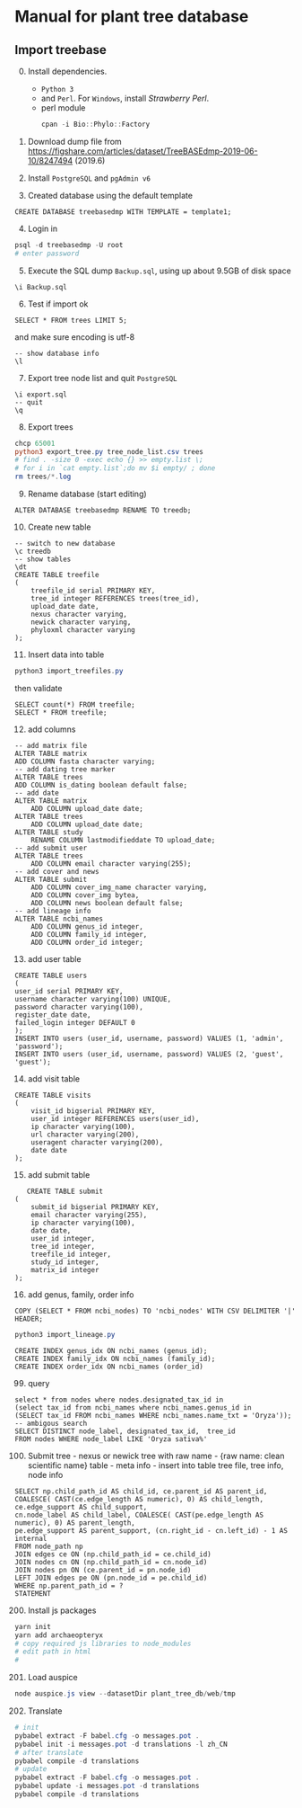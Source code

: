 # Manual for plant tree database
## Import treebase
0. Install  dependencies.
   - `Python 3` 
   - and `Perl`. For `Windows`, install *Strawberry Perl*.
   - perl module 
        ```powershell
        cpan -i Bio::Phylo::Factory
        ```

1. Download dump file from 
https://figshare.com/articles/dataset/TreeBASEdmp-2019-06-10/8247494 (2019.6)
2. Install `PostgreSQL` and `pgAdmin v6`
3. Created database using the default template 
```postgresql
CREATE DATABASE treebasedmp WITH TEMPLATE = template1;
```
4. Login in
```powershell
psql -d treebasedmp -U root
# enter password
```
5. Execute the SQL dump `Backup.sql`,  using up about 9.5GB of disk space
```postgresql
\i Backup.sql
```
6. Test if import ok
```postgresql
SELECT * FROM trees LIMIT 5;
```
and make sure encoding is utf-8
```postgresql
-- show database info
\l
```
7. Export tree node list and quit `PostgreSQL`
```postgresql
\i export.sql
-- quit
\q
```
8. Export trees
```powershell
chcp 65001
python3 export_tree.py tree_node_list.csv trees
# find . -size 0 -exec echo {} >> empty.list \;
# for i in `cat empty.list`;do mv $i empty/ ; done
rm trees/*.log
```
9. Rename database  (start editing)
```postgresql
ALTER DATABASE treebasedmp RENAME TO treedb;
```
10. Create new table
```postgresql
-- switch to new database
\c treedb
-- show tables
\dt
CREATE TABLE treefile 
(
    treefile_id serial PRIMARY KEY,
    tree_id integer REFERENCES trees(tree_id),
    upload_date date,
    nexus character varying,
    newick character varying,
    phyloxml character varying
);
```
11. Insert data into table
```powershell
python3 import_treefiles.py
```
then validate
```postgresql
SELECT count(*) FROM treefile;
SELECT * FROM treefile;
```
12. add columns 
```postgresql
-- add matrix file
ALTER TABLE matrix
ADD COLUMN fasta character varying;
-- add dating tree marker
ALTER TABLE trees
ADD COLUMN is_dating boolean default false;
-- add date
ALTER TABLE matrix
    ADD COLUMN upload_date date;
ALTER TABLE trees
    ADD COLUMN upload_date date;
ALTER TABLE study 
    RENAME COLUMN lastmodifieddate TO upload_date;
-- add submit user
ALTER TABLE trees
    ADD COLUMN email character varying(255);
-- add cover and news
ALTER TABLE submit
    ADD COLUMN cover_img_name character varying,
    ADD COLUMN cover_img bytea,
    ADD COLUMN news boolean default false;
-- add lineage info
ALTER TABLE ncbi_names
    ADD COLUMN genus_id integer,
    ADD COLUMN family_id integer,
    ADD COLUMN order_id integer;
```
13. add user table
```postgresql
CREATE TABLE users
(
user_id serial PRIMARY KEY,
username character varying(100) UNIQUE,
password character varying(100),
register_date date,
failed_login integer DEFAULT 0
);
INSERT INTO users (user_id, username, password) VALUES (1, 'admin', 'password');
INSERT INTO users (user_id, username, password) VALUES (2, 'guest', 'guest');
```
14. add visit table
```postgresql
CREATE TABLE visits
(
    visit_id bigserial PRIMARY KEY,
    user_id integer REFERENCES users(user_id),
    ip character varying(100),
    url character varying(200),
    useragent character varying(200),
    date date
);
```
15. add submit table
```postgresql
   CREATE TABLE submit
(
    submit_id bigserial PRIMARY KEY,
    email character varying(255),
    ip character varying(100),
    date date,
    user_id integer,
    tree_id integer,
    treefile_id integer,
    study_id integer,
    matrix_id integer 
); 
```
16. add genus, family, order info
```postgresql
COPY (SELECT * FROM ncbi_nodes) TO 'ncbi_nodes' WITH CSV DELIMITER '|' HEADER;
```
```powershell
python3 import_lineage.py
```
```postgresql
CREATE INDEX genus_idx ON ncbi_names (genus_id);
CREATE INDEX family_idx ON ncbi_names (family_id);
CREATE INDEX order_idx ON ncbi_names (order_id)
```
99. query
```postgresql
select * from nodes where nodes.designated_tax_id in
(select tax_id from ncbi_names where ncbi_names.genus_id in 
(SELECT tax_id FROM ncbi_names WHERE ncbi_names.name_txt = 'Oryza'));
-- ambigous search
SELECT DISTINCT node_label, designated_tax_id,  tree_id 
FROM nodes WHERE node_label LIKE 'Oryza sativa%'
```

100. Submit tree
    - nexus or newick tree with raw name
    - {raw name: clean scientific name} table
    - meta info
    - insert into table tree file, tree info, node info
```postgresql
SELECT np.child_path_id AS child_id, ce.parent_id AS parent_id, 
COALESCE( CAST(ce.edge_length AS numeric), 0) AS child_length, ce.edge_support AS child_support, 
cn.node_label AS child_label, COALESCE( CAST(pe.edge_length AS numeric), 0) AS parent_length, 
pe.edge_support AS parent_support, (cn.right_id - cn.left_id) - 1 AS internal
FROM node_path np 
JOIN edges ce ON (np.child_path_id = ce.child_id) 
JOIN nodes cn ON (np.child_path_id = cn.node_id) 
JOIN nodes pn ON (ce.parent_id = pn.node_id) 
LEFT JOIN edges pe ON (pn.node_id = pe.child_id) 
WHERE np.parent_path_id = ?  
STATEMENT
```

200. Install js packages
```powershell
yarn init
yarn add archaeopteryx
# copy required js libraries to node_modules
# edit path in html
#
```
201. Load auspice
```powershell
node auspice.js view --datasetDir plant_tree_db/web/tmp
```

202. Translate
```powershell
# init
pybabel extract -F babel.cfg -o messages.pot .
pybabel init -i messages.pot -d translations -l zh_CN
# after translate
pybabel compile -d translations
# update
pybabel extract -F babel.cfg -o messages.pot .
pybabel update -i messages.pot -d translations
pybabel compile -d translations
```